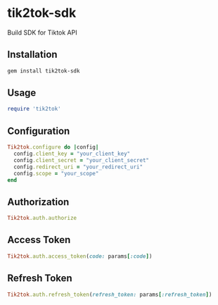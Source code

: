 # tik2tok-sdk
Build SDK for Tiktok API

## Installation

```bash
gem install tik2tok-sdk
```

## Usage

```ruby
require 'tik2tok'
```

## Configuration

```ruby
Tik2tok.configure do |config|
  config.client_key = "your_client_key"
  config.client_secret = "your_client_secret"
  config.redirect_uri = "your_redirect_uri"
  config.scope = "your_scope"
end
```

## Authorization

```ruby
Tik2tok.auth.authorize
```

## Access Token

```ruby
Tik2tok.auth.access_token(code: params[:code])
```

## Refresh Token

```ruby
Tik2tok.auth.refresh_token(refresh_token: params[:refresh_token])
```